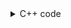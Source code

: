 <details><summary>C++ code</summary>

Runtime `81 ms` Beats `71.3%`.<br>
Memory `25.9 MB` Beats `54.92%`.

![](../../../../assets/20221230204708.png)

</details>
